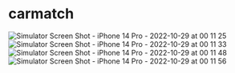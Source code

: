 # carmatch

![Simulator Screen Shot - iPhone 14 Pro - 2022-10-29 at 00 11 25](https://user-images.githubusercontent.com/16566350/198819084-f361cc0d-6c24-4542-a082-ddc474d383f1.png)
![Simulator Screen Shot - iPhone 14 Pro - 2022-10-29 at 00 11 33](https://user-images.githubusercontent.com/16566350/198819090-014e31a6-3e2b-4463-ab9b-604431f6b650.png)
![Simulator Screen Shot - iPhone 14 Pro - 2022-10-29 at 00 11 48](https://user-images.githubusercontent.com/16566350/198819092-3c5ae2a4-3aed-43c9-a8e3-fdeccc859012.png)
![Simulator Screen Shot - iPhone 14 Pro - 2022-10-29 at 00 11 56](https://user-images.githubusercontent.com/16566350/198819102-1c2a37b4-6881-466f-b942-cabe15cbe2dd.png)
